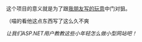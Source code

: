 这个项目的意义就是为了跟[我朋友写的玩意](https://github.com/KemiAmu/Tagme)中门对狙。

（喵的看他这点东西写了这么久不爽

*让我们ASP.NET用户教教这些小年轻怎么做小型网站吧！*
